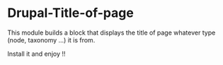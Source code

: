 # Drupal-Title-of-page

This module builds a block that displays the title of page whatever type (node, taxonomy ...) it is from.

Install it and enjoy !!

